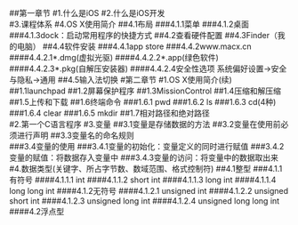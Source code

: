 ##第一章节
#1.什么是iOS
#2.什么是iOS开发                           
#3.课程体系
#4.OS X使用简介
##4.1布局
###4.1.1菜单
###4.1.2桌面
###4.1.3dock：启动常用程序的快捷方式
##4.2查看硬件配置
##4.3Finder（我的电脑）
##4.4软件安装
###4.4.1app store
###4.4.2www.macx.cn
####4.4.2.1*.dmg(虚拟光驱)
####4.4.2.2*.app(绿色软件)
####4.4.2.3*.pkg(自解压安装器)
####4.4.2.4安全性选项  系统偏好设置->安全与隐私->通用
##4.5输入法切换
#第二章节
#1.OS X使用简介(续)
##1.1launchpad
##1.2屏幕保护程序
##1.3MissionControl
##1.4压缩和解压缩
##1.5上传和下载
##1.6终端命令
###1.6.1 pwd
###1.6.2 ls
###1.6.3 cd(4种)
###1.6.4 clear
###1.6.5 mkdir
##1.7相对路径和绝对路径               
#2.第一个C语言程序
#3.变量
##3.1变量是存储数据的方法
##3.2变量在使用前必须进行声明
##3.3变量名的命名规则                   
###3.4变量的使用
###3.4.1变量的初始化：变量定义的同时进行赋值
###3.4.2变量的赋值：将数据存入变量中
###3.4.3变量的访问：将变量中的数据取出来
#4.数据类型(关键字、所占字节数、数域范围、格式控制符)
##4.1整型
###4.1.1有符号
####4.1.1.1 int
####4.1.1.2 short int
####4.1.1.3 long int
####4.1.1.4 long long int
####4.1.2无符号
####4.1.2.1 unsigned int
####4.1.2.2 unsigned short int
####4.1.2.3 unsigned long int
####4.1.2.4 unsigned long long int
####4.2浮点型

